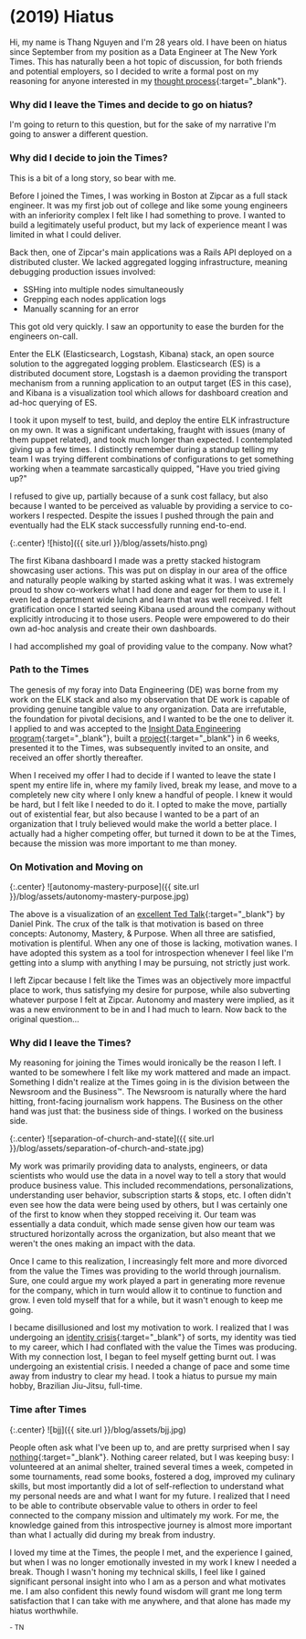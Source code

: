 # (2019) Hiatus

Hi, my name is Thang Nguyen and I'm 28 years old. I have been on hiatus since September from my position as a Data Engineer at The New York Times. This has naturally been a hot topic of discussion, for both friends and potential employers, so I decided to write a formal post on my reasoning for anyone interested in my [thought process](https://zenpencils.com/comic/128-bill-watterson-a-cartoonists-advice/){:target="_blank"}. 

### Why did I leave the Times and decide to go on hiatus? 

I'm going to return to this question, but for the sake of my narrative I'm going to answer a different question.

### Why did I decide to join the Times? 

This is a bit of a long story, so bear with me. 

Before I joined the Times, I was working in Boston at Zipcar as a full stack engineer. It was my first job out of college and like some young engineers with an inferiority complex I felt like I had something to prove. I wanted to build a legitimately useful product, but my lack of experience meant I was limited in what I could deliver.

Back then, one of Zipcar's main applications was a Rails API deployed on a distributed cluster. We lacked aggregated logging infrastructure, meaning debugging production issues involved: 

- SSHing into multiple nodes simultaneously
- Grepping each nodes application logs
- Manually scanning for an error

This got old very quickly. I saw an opportunity to ease the burden for the engineers on-call. 

Enter the ELK (Elasticsearch, Logstash, Kibana) stack, an open source solution to the aggregated logging problem. Elasticsearch (ES) is a distributed document store, Logstash is a daemon providing the transport mechanism from a running application to an output target (ES in this case), and Kibana is a visualization tool which allows for dashboard creation and ad-hoc querying of ES. 

I took it upon myself to test, build, and deploy the entire ELK infrastructure on my own. It was a significant undertaking, fraught with issues (many of them puppet related), and took much longer than expected. I contemplated giving up a few times. I distinctly remember during a standup telling my team I was trying different combinations of configurations to get something working when a teammate sarcastically quipped, "Have you tried giving up?"

I refused to give up, partially because of a sunk cost fallacy, but also because I wanted to be perceived as valuable by providing a service to co-workers I respected. Despite the issues I pushed through the pain and eventually had the ELK stack successfully running end-to-end. 

{:.center}
![histo]({{ site.url }}/blog/assets/histo.png)

The first Kibana dashboard I made was a pretty stacked histogram showcasing user actions. This was put on display in our area of the office and naturally people walking by started asking what it was. I was extremely proud to show co-workers what I had done and eager for them to use it. I even led a department wide lunch and learn that was well received. I felt gratification once I started seeing Kibana used around the company without explicitly introducing it to those users. People were empowered to do their own ad-hoc analysis and create their own dashboards. 

I had accomplished my goal of providing value to the company. Now what? 

### Path to the Times 

The genesis of my foray into Data Engineering (DE) was borne from my work on the ELK stack and also my observation that DE work is capable of providing genuine tangible value to any organization. Data are irrefutable, the foundation for pivotal decisions, and I wanted to be the one to deliver it. I applied to and was accepted to the [Insight Data Engineering program](https://www.insightdataengineering.com/){:target="_blank"}, built a [project](https://thangnguyen.us/insight){:target="_blank"} in 6 weeks, presented it to the Times, was subsequently invited to an onsite, and received an offer shortly thereafter. 

When I received my offer I had to decide if I wanted to leave the state I spent my entire life in, where my family lived, break my lease, and move to a completely new city where I only knew a handful of people. I knew it would be hard, but I felt like I needed to do it. I opted to make the move, partially out of existential fear, but also because I wanted to be a part of an organization that I truly believed would make the world a better place. I actually had a higher competing offer, but turned it down to be at the Times, because the mission was more important to me than money.

### On Motivation and Moving on

{:.center}
![autonomy-mastery-purpose]({{ site.url }}/blog/assets/autonomy-mastery-purpose.jpg)

The above is a visualization of an [excellent Ted Talk](https://www.youtube.com/watch?v=rrkrvAUbU9Y){:target="_blank"} by Daniel Pink. The crux of the talk is that motivation is based on three concepts: Autonomy, Mastery, & Purpose. When all three are satisfied, motivation is plentiful. When any one of those is lacking, motivation wanes. I have adopted this system as a tool for introspection whenever I feel like I'm getting into a slump with anything I may be pursuing, not strictly just work.

I left Zipcar because I felt like the Times was an objectively more impactful place to work, thus satisfying my desire for purpose, while also subverting whatever purpose I felt at Zipcar. Autonomy and mastery were implied, as it was a new environment to be in and I had much to learn. Now back to the original question...

### Why did I leave the Times? 

My reasoning for joining the Times would ironically be the reason I left. I wanted to be somewhere I felt like my work mattered and made an impact. Something I didn't realize at the Times going in is the division between the Newsroom and the Business™. The Newsroom is naturally where the hard hitting, front-facing journalism work happens. The Business on the other hand was just that: the business side of things. I worked on the business side.

{:.center}
![separation-of-church-and-state]({{ site.url }}/blog/assets/separation-of-church-and-state.jpg)

My work was primarily providing data to analysts, engineers, or data scientists who would use the data in a novel way to tell a story that would produce business value. This included recommendations, personalizations, understanding user behavior, subscription starts & stops, etc. I often didn't even see how the data were being used by others, but I was certainly one of the first to know when they stopped receiving it. Our team was essentially a data conduit, which made sense given how our team was structured horizontally across the organization, but also meant that we weren't the ones making an impact with the data. 

Once I came to this realization, I increasingly felt more and more divorced from the value the Times was providing to the world through journalism. Sure, one could argue my work played a part in generating more revenue for the company, which in turn would allow it to continue to function and grow. I even told myself that for a while, but it wasn't enough to keep me going. 

I became disillusioned and lost my motivation to work. I realized that I was undergoing an [identity crisis](https://www.huffpost.com/entry/self-identity_b_1128731){:target="_blank"} of sorts, my identity was tied to my career, which I had conflated with the value the Times was producing. With my connection lost, I began to feel myself getting burnt out. I was undergoing an existential crisis. I needed a change of pace and some time away from industry to clear my head. I took a hiatus to pursue my main hobby, Brazilian Jiu-Jitsu, full-time. 

### Time after Times

{:.center}
![bjj]({{ site.url }}/blog/assets/bjj.jpg)

People often ask what I've been up to, and are pretty surprised when I say [nothing](https://www.nytimes.com/2019/04/29/smarter-living/the-case-for-doing-nothing.html){:target="_blank"}. Nothing career related, but I was keeping busy: I volunteered at an animal shelter, trained several times a week, competed in some tournaments, read some books, fostered a dog, improved my culinary skills, but most importantly did a lot of self-reflection to understand what my personal needs are and what I want for my future. I realized that I need to be able to contribute observable value to others in order to feel connected to the company mission and ultimately my work. For me, the knowledge gained from this introspective journey is almost more important than what I actually did during my break from industry.

I loved my time at the Times, the people I met, and the experience I gained, but when I was no longer emotionally invested in my work I knew I needed a break. Though I wasn't honing my technical skills, I feel like I gained significant personal insight into who I am as a person and what motivates me. I am also confident this newly found wisdom will grant me long term satisfaction that I can take with me anywhere, and that alone has made my hiatus worthwhile.

<sub>- TN</sub> 
